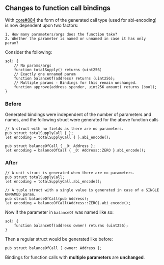 ## Changes to function call bindings

With [core#884](https://github.com/alloy-rs/core/pull/884) the form of the generated call type (used for abi-encoding) is now dependent upon two factors:

    1. How many parameters/args does the function take?
    2. Whether the parameter is named or unnamed in case it has only param?

Consider the following:

```rust,no_run
sol! {
    // No params/args
    function totalSupply() returns (uint256)
    // Exactly one unnamed param
    function balanceOf(address) returns (uint256);
    // Multiple params - Bindings for this remain unchanged.
    function approve(address spender, uint256 amount) returns (bool);
}
```

### Before

Generated bindings were independent of the number of parameters and names, and the following struct were generated for the above function calls

```rust,no_run
// A struct with no fields as there are no parameters.
pub struct totalSupplyCall { };
let encoding = totalSupplyCall { }.abi_encode();

pub struct balanceOfCall { _0: Address };
let encoding = balanceOfCall { _0: Address::ZERO }.abi_encode();
```

### After

```rust,no_run
// A unit struct is generated when there are no parameters.
pub struct totalSupplyCall;
let encoding = totalSupplyCall.abi_encode();

// A tuple struct with a single value is generated in case of a SINGLE UNNAMED param.
pub struct balanceOfCall(pub Address);
let encoding = balanceOfCall(Address::ZERO).abi_encode();
```

Now if the parameter in `balanceOf` was named like so:

```rust,no_run
sol! {
    function balanceOf(address owner) returns (uint256);
}
```

Then a regular struct would be generated like before:

```rust, no_run
pub struct balanceOfCall { owner: Address };
```

Bindings for function calls with **multiple parameters** are **unchanged**.
